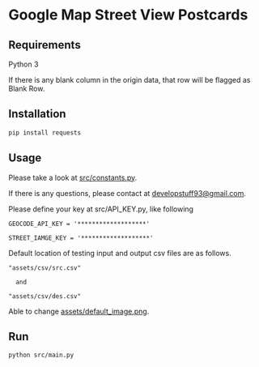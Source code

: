 # Google Map Street View Postcards

## Requirements

Python 3

If there is any blank column in the origin data, that row will be flagged as Blank Row.

## Installation

```bash
pip install requests
```

## Usage

Please take a look at [src/constants.py](src/constants.py).

If there is any questions, please contact at developstuff93@gmail.com.

Please define your key at src/API_KEY.py, like following


```
GEOCODE_API_KEY = '*******************'

STREET_IAMGE_KEY = '*******************'
```


Default location of testing input and output csv files are as follows.

```
"assets/csv/src.csv"

  and

"assets/csv/des.csv"
```

Able to change [assets/default_image.png](assets/default_image.png).

## Run

```bash
python src/main.py
```
